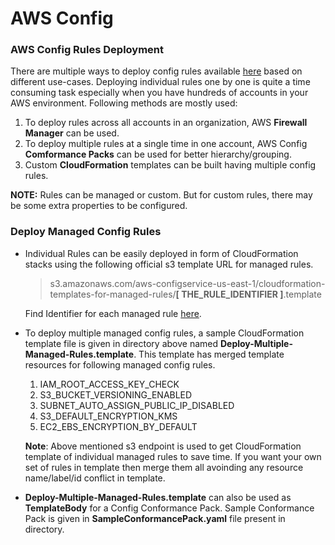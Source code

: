 # AWS Config

### AWS Config Rules Deployment
  There are multiple ways to deploy config rules available [here](https://docs.aws.amazon.com/config/latest/developerguide/WhatIsConfig.html) based on different use-cases. Deploying individual rules one by one is quite a time consuming task especially when you have hundreds of accounts in your AWS environment. Following methods are mostly used:
  
  1. To deploy rules across all accounts in an organization, AWS **Firewall Manager** can be used.
  1. To deploy multiple rules at a single time in one account, AWS Config **Comformance Packs** can be used for better hierarchy/grouping.
  1. Custom **CloudFormation** templates can be built having multiple config rules.
  
   **NOTE:** Rules can be managed or custom. But for custom rules, there may be some extra properties to be configured.
   
 ### Deploy Managed Config Rules
   - Individual Rules can be easily deployed in form of CloudFormation stacks using the following official s3 template URL for managed rules.
     
   		>s3.amazonaws.com/aws-configservice-us-east-1/cloudformation-templates-for-managed-rules/**[ THE_RULE_IDENTIFIER ]**.template
     
       Find Identifier for each managed rule [here](https://docs.aws.amazon.com/config/latest/developerguide/managed-rules-by-aws-config.html).
     
   - To deploy multiple managed config rules, a sample CloudFormation template file is given in directory above named **Deploy-Multiple-Managed-Rules.template**. This template has merged template resources for following managed config rules.
     	1. IAM_ROOT_ACCESS_KEY_CHECK
     	2. S3_BUCKET_VERSIONING_ENABLED
     	3. SUBNET_AUTO_ASSIGN_PUBLIC_IP_DISABLED
     	4. S3_DEFAULT_ENCRYPTION_KMS
     	5. EC2_EBS_ENCRYPTION_BY_DEFAULT
  
  		**Note**: Above mentioned s3 endpoint is used to get CloudFormation template of individual managed rules to save time. If you want your own set of rules in template then merge them all avoinding any resource name/label/id conflict in template.
        
  - **Deploy-Multiple-Managed-Rules.template** can also be used as **TemplateBody** for a Config Conformance Pack. Sample Conformance Pack is given in **SampleConformancePack.yaml** file present in directory.
